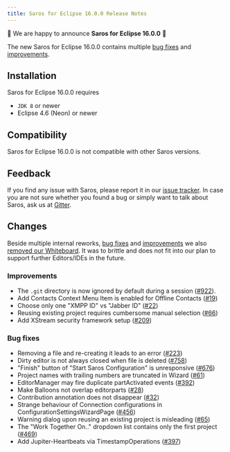 ```yaml
---
title: Saros for Eclipse 16.0.0 Release Notes
---
```


:tada: We are happy to announce **Saros for Eclipse 16.0.0** :tada:

The new Saros for Eclipse 16.0.0 contains multiple [bug fixes](#bug-fixes)
and [improvements](#improvements).

## Installation
Saros for Eclipse 16.0.0 requires
 - `JDK 8` or newer
 - Eclipse 4.6 (Neon) or newer

## Compatibility
Saros for Eclipse 16.0.0 is not compatible with other Saros versions.

## Feedback
If you find any issue with Saros, please report it in our [issue tracker](https://github.com/saros-project/saros/issues).
In case you are not sure whether you found a bug or simply want to talk about Saros, ask us at [Gitter](https://gitter.im/saros-project/saros/user).

## Changes

Beside multiple internal reworks, [bug fixes](#bug-fixes) and [improvements](#improvements) we also
[removed our Whiteboard](https://www.saros-project.org/contribute/deprecated/whiteboard.html).
It was to brittle and does not fit into our plan to support further Editors/IDEs in the future.

### Improvements
* The `.git` directory is now ignored by default during a session ([#922](https://github.com/saros-project/saros/issues/922)).
* Add Contacts Context Menu Item is enabled for Offline Contacts ([#19](https://github.com/saros-project/saros/issues/19))
* Choose only one "XMPP ID" vs "Jabber ID" ([#22](https://github.com/saros-project/saros/issues/22))
* Reusing existing project requires cumbersome manual selection ([#66](https://github.com/saros-project/saros/issues/66))
* Add XStream security framework setup ([#209](https://github.com/saros-project/saros/issues/209))

### Bug fixes
* Removing a file and re-creating it leads to an error ([#223](https://github.com/saros-project/saros/issues/922))
* Dirty editor is not always closed when file is deleted ([#758](https://github.com/saros-project/saros/issues/758))
* "Finish" button of "Start Saros Configuration" is unresponsive ([#676](https://github.com/saros-project/saros/issues/676))
* Project names with trailing numbers are truncated in Wizard ([#61](https://github.com/saros-project/saros/issues/61))
* EditorManager may fire duplicate partActivated events ([#392](https://github.com/saros-project/saros/issues/392))
* Make Balloons not overlap editorparts ([#28](https://github.com/saros-project/saros/issues/28))
* Contribution annotation does not disappear ([#32](https://github.com/saros-project/saros/issues/32))
* Strange behaviour of Connection configurations in ConfigurationSettingsWizardPage ([#456](https://github.com/saros-project/saros/issues/456))
* Warning dialog upon reusing an existing project is misleading ([#65](https://github.com/saros-project/saros/issues/65))
* The "Work Together On.." dropdown list contains only the first project ([#469](https://github.com/saros-project/saros/issues/469))
* Add Jupiter-Heartbeats via TimestampOperations ([#397](https://github.com/saros-project/saros/issues/397))
